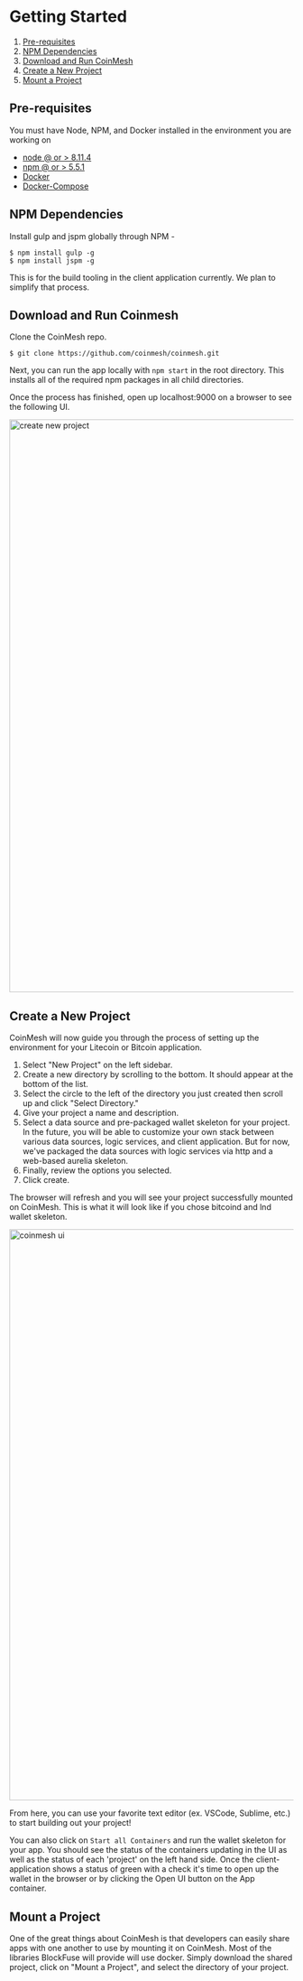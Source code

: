 # Getting Started

1. [Pre-requisites](#pre-requisites)
1. [NPM Dependencies](#npm-dependencies)
1. [Download and Run CoinMesh](#download-and-run-coinmesh)
1. [Create a New Project](#create-a-new-project)
1. [Mount a Project](#mount-a-project)

## Pre-requisites

You must have Node, NPM, and Docker installed in the environment you are working on

- [node @ or > 8.11.4](https://nodejs.org/en/)
- [npm @ or > 5.5.1](https://nodejs.org/en/)
- [Docker](https://www.docker.com/products/docker-desktop)
- [Docker-Compose](https://docs.docker.com/compose/install/)

## NPM Dependencies

Install gulp and jspm globally through NPM -

```
$ npm install gulp -g
$ npm install jspm -g
```

This is for the build tooling in the client application currently.  We plan  to simplify that process.

## Download and Run Coinmesh

Clone the CoinMesh repo.
```
$ git clone https://github.com/coinmesh/coinmesh.git
```

Next, you can run the app locally with `npm start` in the root directory.  This installs all of the required npm packages in all child directories.

Once the process has finished, open up localhost:9000 on a browser to see the following UI.

<img width="1015" alt="create new project" src="https://user-images.githubusercontent.com/32662508/47314477-a0212d00-d5f6-11e8-9b8a-dfb0fdaf0e9c.png">

## Create a New Project

CoinMesh will now guide you through the process of setting up the environment for your Litecoin or Bitcoin application.

1. Select "New Project" on the left sidebar.
1. Create a new directory by scrolling to the bottom. It should appear at the bottom of the list.
1. Select the circle to the left of the directory you just created then scroll up and click "Select Directory."
1. Give your project a name and description.
1. Select a data source and pre-packaged wallet skeleton for your project. In the future, you will be able to customize your own stack between various data sources, logic services, and client application.  But for now, we've packaged the data sources with logic services via http and a web-based aurelia skeleton.
1. Finally, review the options you selected.
1. Click create.

The browser will refresh and you will see your project successfully mounted on CoinMesh.  This is what it will look like if you chose bitcoind and lnd wallet skeleton.

<img width="1012" alt="coinmesh ui" src="https://user-images.githubusercontent.com/32662508/47314687-3a817080-d5f7-11e8-81c6-258939285086.png">

From here, you can use your favorite text editor (ex. VSCode, Sublime, etc.) to start building out your project!

You can also click on `Start all Containers` and run the wallet skeleton for your app. You should see the status of the containers updating in the UI as well as the status of each 'project' on the left hand side. Once the client-application shows a status of green with a check it's time to open up the wallet in the browser or by clicking the Open UI button on the App container.

## Mount a Project

One of the great things about CoinMesh is that developers can easily share apps with one another to use by mounting it on CoinMesh.  Most of the libraries BlockFuse will provide will use docker.  Simply download the shared project, click on "Mount a Project", and select the directory of your project.

